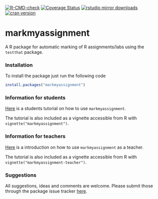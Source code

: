 [![R-CMD-check](https://github.com/MansMeg/markmyassignment/actions/workflows/check-standard.yaml/badge.svg)](https://github.com/MansMeg/markmyassignment/actions/workflows/check-standard.yaml) [![Coverage Status](https://coveralls.io/repos/MansMeg/markmyassignment/badge.svg?branch=master&service=github)](https://coveralls.io/github/MansMeg/markmyassignment?branch=master) [![rstudio mirror downloads](http://cranlogs.r-pkg.org/badges/grand-total/markmyassignment)](https://github.com/metacran/cranlogs.app)
[![cran version](http://www.r-pkg.org/badges/version/markmyassignment)](http://cran.rstudio.com/web/packages/markmyassignment)

markmyassignment
================

A R package for automatic marking of R assignments/labs using the `testthat` package.

### Installation
To install the package just run the following code 

```r
install.packages("markmyassignment")
```

### Information for students
[Here](https://htmlpreview.github.io/?https://github.com/MansMeg/markmyassignment/blob/master/vignettes/markmyassignment.html) is a students tutorial on how to use ```markmyassignment```. 

The tutorial is also included as a vignette accessible from R with `vignette("markmyassignment")`.


### Information for teachers
[Here](https://htmlpreview.github.io/?https://github.com/MansMeg/markmyassignment/blob/master/vignettes/markmyassignment-teacher.html) is a introduction on how to use ```markmyassignment``` as a teacher. 

The tutorial is also included as a vignette accessible from R with `vignette("markmyassignment-teacher")`.


### Suggestions
All suggestions, ideas and comments are welcome. Please submit those through the package issue tracker [here](https://github.com/MansMeg/markmyassignment/issues).

